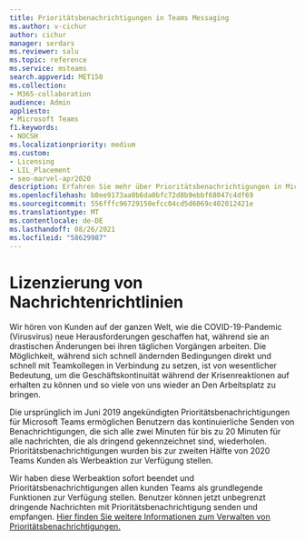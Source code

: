 ```yaml
---
title: Prioritätsbenachrichtigungen in Teams Messaging
ms.author: v-cichur
author: cichur
manager: serdars
ms.reviewer: salu
ms.topic: reference
ms.service: msteams
search.appverid: MET150
ms.collection:
- M365-collaboration
audience: Admin
appliesto:
- Microsoft Teams
f1.keywords:
- NOCSH
ms.localizationpriority: medium
ms.custom:
- Licensing
- LIL_Placement
- seo-marvel-apr2020
description: Erfahren Sie mehr über Prioritätsbenachrichtigungen in Microsoft Teams Messaging.
ms.openlocfilehash: b8ee9173aa0b6da0bfc72d8b9ebbf68047c4df69
ms.sourcegitcommit: 556fffc96729150efcc04cd5d6069c402012421e
ms.translationtype: MT
ms.contentlocale: de-DE
ms.lasthandoff: 08/26/2021
ms.locfileid: "58629987"
---
```

# <a name="messaging-policies-licensing"></a>Lizenzierung von Nachrichtenrichtlinien

Wir hören von Kunden auf der ganzen Welt, wie die COVID-19-Pandemic (Virusvirus) neue Herausforderungen geschaffen hat, während sie an drastischen Änderungen bei ihren täglichen Vorgängen arbeiten. Die Möglichkeit, während sich schnell ändernden Bedingungen direkt und schnell mit Teamkollegen in Verbindung zu setzen, ist von wesentlicher Bedeutung, um die Geschäftskontinuität während der Krisenreaktionen auf erhalten zu können und so viele von uns wieder an Den Arbeitsplatz zu bringen.

Die ursprünglich im Juni 2019 angekündigten Prioritätsbenachrichtigungen für Microsoft Teams ermöglichen Benutzern das kontinuierliche Senden von Benachrichtigungen, die sich alle zwei Minuten für bis zu 20 Minuten für alle nachrichten, die als dringend gekennzeichnet sind, wiederholen. [](https://support.microsoft.com/article/mark-a-message-as-important-or-urgent-in-teams-ea99d5b6-1317-4550-8d75-86ff14cd4462) Prioritätsbenachrichtigungen wurden bis zur zweiten Hälfte von 2020 Teams Kunden als Werbeaktion zur Verfügung stellen.

Wir haben diese Werbeaktion sofort beendet und Prioritätsbenachrichtigungen allen kunden Teams als grundlegende Funktionen zur Verfügung stellen. Benutzer können jetzt unbegrenzt dringende Nachrichten mit Prioritätsbenachrichtigung senden und empfangen. [Hier finden Sie weitere Informationen zum Verwalten von Prioritätsbenachrichtigungen.](../messaging-policies-in-teams.md)
